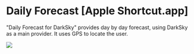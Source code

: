 # Daily Forecast [Apple Shortcut.app]

"Daily Forecast for DarkSky" provides day by day forecast, using DarkSky as a main provider. It uses GPS to locate the user.

![](https://imagizer.imageshack.com/v2/150x100q90/922/GnP4AE.png)
